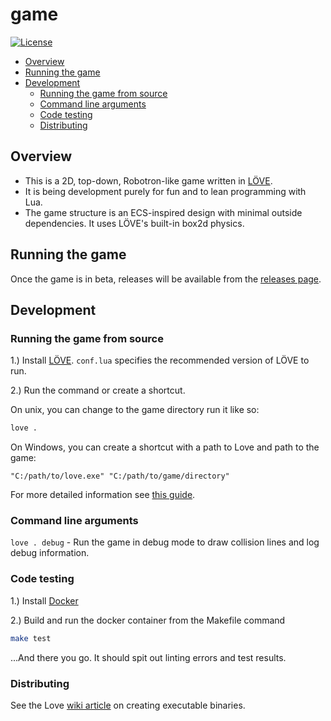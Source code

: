 # game

[![License](https://img.shields.io/badge/License-LGPL%203.0-brightgreen.svg)](LICENSE)

- [Overview](#overview)
- [Running the game](#running-the-game)
- [Development](#development)
  - [Running the game from source](#running-the-game-from-source)
  - [Command line arguments](#command-line-arguments)
  - [Code testing](#testing)
  - [Distributing](#distributing)

## Overview

- This is a 2D, top-down, Robotron-like game written in [LÖVE](https://love2d.org/).
- It is being development purely for fun and to lean programming with Lua.
- The game structure is an ECS-inspired design with minimal outside dependencies. It uses LÖVE's built-in box2d physics.

## Running the game

Once the game is in beta, releases will be available from the [releases page](https://github.com/chrismohrman/game/releases).

## Development

### Running the game from source

1.) Install [LÖVE](https://love2d.org/). `conf.lua` specifies the recommended version of LÖVE to run.

2.) Run the command or create a shortcut.

On unix, you can change to the game directory run it like so:

```sh
love .
```

On Windows, you can create a shortcut with a path to Love and path to the game:

```
"C:/path/to/love.exe" "C:/path/to/game/directory"
```

For more detailed information see [this guide](https://rvagamejams.com/learn2love/pages/02-01-up-and-running.html).

### Command line arguments

`love . debug` - Run the game in debug mode to draw collision lines and log debug information.

### Code testing

1.) Install [Docker](https://www.docker.com/)

2.) Build and run the docker container from the Makefile command

```sh
make test
```

...And there you go. It should spit out linting errors and test results.

### Distributing

See the Love [wiki article](https://love2d.org/wiki/Game_Distribution) on creating executable binaries.
